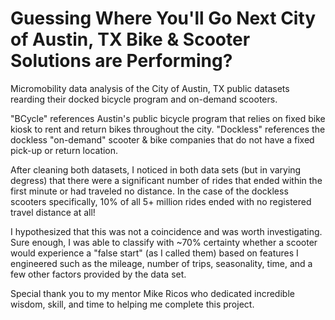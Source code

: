 # Guessing Where You'll Go Next City of Austin, TX Bike & Scooter Solutions are Performing?
Micromobility data analysis of the City of Austin, TX public datasets rearding their docked bicycle program and on-demand scooters.

"BCycle" references Austin's public bicycle program that relies on fixed bike kiosk to rent and return bikes throughout the city.
"Dockless" references the dockless "on-demand" scooter & bike companies that do not have a fixed pick-up or return location.

After cleaning both datasets, I noticed in both data sets (but in varying degress) that there were a significant number of rides that ended 
within the first minute or had traveled no distance. In the case of the dockless scooters specifically, 10% of all 5+ million rides ended with no registered travel distance at all!

I hypothesized that this was not a coincidence and was worth investigating. Sure enough, I was able to classify with ~70% certainty  whether a scooter would experience a "false start" (as I called them) based on features I engineered such as the mileage, number of trips, seasonality, time, and a few other factors provided by the data set.

Special thank you to my mentor Mike Ricos who dedicated incredible wisdom, skill, and time to helping me complete this project.
